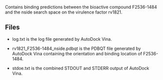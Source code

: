 Contains binding predictions between the bioactive compound F2536-1484 and the nside search space on the virulence factor rv1821.

## Files

- log.txt is the log file generated by AutoDock Vina.

- rv1821_F2536-1484_nside.pdbqt is the PDBQT file generated by AutoDock Vina containing the orientation and binding location of F2536-1484.

- stdoe.txt is the combined STDOUT and STDERR output of AutoDock Vina.

